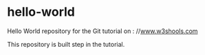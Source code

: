 # hello-world
Hello World repository for the Git tutorial on : //www.w3shools.com

This repository is built step in the tutorial.